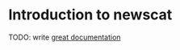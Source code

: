# Introduction to newscat

TODO: write [great documentation](http://jacobian.org/writing/great-documentation/what-to-write/)
